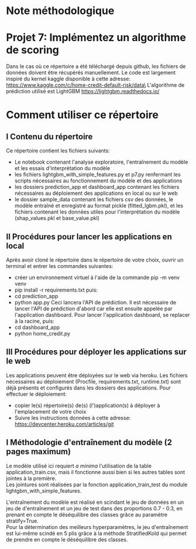 # Note méthodologique
# Projet 7: Implémentez un algorithme de scoring

Dans le cas où ce répertoire a été téléchargé depuis github, les fichiers de données doivent être récupérés manuellement.
Le code est largement inspiré du kernel kaggle disponible à cette adresse: https://www.kaggle.com/c/home-credit-default-risk/data\
L'algorithme de prédiction utilisé est LightGBM https://lightgbm.readthedocs.io/

# Comment utiliser ce répertoire
## I Contenu du répertoire
Ce répertoire contient les fichiers suivants:
- Le notebook contenant l'analyse exploratoire, l'entraînement du modèle et les essais d'interprétation du modèle
- les fichiers lightgbm_with_simple_features.py et p7.py renfermant les scripts nécessaires au fonctionnement du modèle et des applications
- les dossiers prediction_app et dashboard_app contenant les fichiers nécessaires au déploiement des applications en local ou sur le web
- le dossier sample_data contenant les fichiers csv des données, le modèle entraîné et enregistré au format pickle (fitted_lgbm.pkl), et les fichiers contenant les données utiles pour l'interprétation du modèle (shap_values.pkl et base_value.pkl)

## II Procédures pour lancer les applications en local
Après avoir cloné le répertoire dans le répertoire de votre choix, ouvrir un terminal et entrer les commandes suivantes:
- créer un environnement virtuel à l'aide de la commande pip -m venv venv
- pip install -r requirements.txt
puis:
- cd prediction_app
- python app.py
Ceci lancera l'API de prédiction. Il est nécessaire de lancer l'API de prédiction d'abord car elle est ensuite appelée par l'application dashboard. Pour lancer l'application dashboard, se replacer à la racine, puis:
- cd dashboard_app
- python home_credit.py

## III Procédures pour déployer les applications sur le web
Les applications peuvent être déployées sur le web via heroku. Les fichiers nécessaires au déploiement (Procfile, requirements.txt, runtime.txt) sont déjà présents et configurés dans les dossiers des applications. Pour effectuer le déploiement:
- copier le(s) répertoire(s) de(s) (l')application(s) à déployer à l'emplacement de votre choix
- Suivre les instructions données à cette adresse: https://devcenter.heroku.com/articles/git

## I Méthodologie d'entraînement du modèle (2 pages maximum)
Le modèle utilisé ici requiert _a minima_ l'utilisation de la table application_train.csv, mais il fonctionne aussi bien si les autres tables sont jointes à la première.\
Les jointures sont réalisées par la fonction application_train_test du module lightgbm_with_simple_features.

L'entraînement du modèle est réalisé en scindant le jeu de données en un jeu de d'entraînement et un jeu de test dans des proportions 0.7 - 0.3, en prenant en compte le déséquilibre des classes grâce au paramètre stratify=True.\
Pour la détermination des meilleurs hyperparamètres, le jeu d'entraînement est lui-même scindé en 5 plis grâce à la méthode StratifiedKold qui permet de prendre en compte le déséquilibre des classes.







